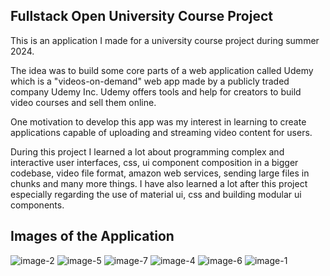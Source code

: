 ## Fullstack Open University Course Project

This is an application I made for a university course project during summer 2024.

The idea was to build some core parts of a web application called Udemy which is a "videos-on-demand" web app made by a publicly traded company Udemy Inc. Udemy offers tools and help for creators to build video courses and sell them online.

One motivation to develop this app was my interest in learning to create applications capable of uploading and streaming video content for users.

During this project I learned a lot about programming complex and interactive user interfaces, css, ui component composition in a bigger codebase, video file format, amazon web services, sending large files in chunks and many more things. I have also learned a lot after this project especially regarding the use of material ui, css and building modular ui components.

## Images of the Application

![image-2](https://github.com/user-attachments/assets/81f7960b-1e00-4669-995d-44dc5e71aa02)
![image-5](https://github.com/user-attachments/assets/4f516605-63b7-4f2b-a930-04f5027a4fe1)
![image-7](https://github.com/user-attachments/assets/84320f67-1a8e-43df-b9f4-fcb8f4c305b5)
![image-4](https://github.com/user-attachments/assets/09a9dcb0-0c57-4dd4-8462-15e1fff62185)
![image-6](https://github.com/user-attachments/assets/2ad1a3ae-b4b8-428a-b467-446022195230)
![image-1](https://github.com/user-attachments/assets/8bff23ee-c836-488e-bb5e-58e4c44031eb)
